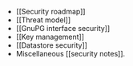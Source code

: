 * [[Security roadmap]]
* [[Threat model]]
* [[GnuPG interface security]]
* [[Key management]]
* [[Datastore security]]
* Miscellaneous [[security notes]].
